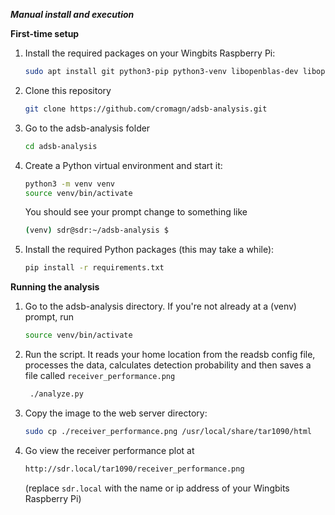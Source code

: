 ***Manual install and execution***

**First-time setup**

1) Install the required packages on your Wingbits Raspberry Pi:
   ```bash
   sudo apt install git python3-pip python3-venv libopenblas-dev libopenjp2-7
   ```
2) Clone this repository
   ```bash
   git clone https://github.com/cromagn/adsb-analysis.git
   ```
3) Go to the adsb-analysis folder
   ```bash
   cd adsb-analysis
   ```
4) Create a Python virtual environment and start it: 
   ```bash
   python3 -m venv venv
   source venv/bin/activate
   ```
    You should see your prompt change to something like
    ```bash
    (venv) sdr@sdr:~/adsb-analysis $
    ```
5) Install the required Python packages (this may take a while): 
   ```bash
   pip install -r requirements.txt
   ```

**Running the analysis**
1) Go to the adsb-analysis directory. If you're not already at a (venv) prompt, run
   ```bash
   source venv/bin/activate
   ```
3) Run the script. It reads your home location from the readsb config file, processes the data, calculates detection probability and then saves a file called `receiver_performance.png`
   ```bash
    ./analyze.py
    ```
4) Copy the image to the web server directory:
    ```bash
    sudo cp ./receiver_performance.png /usr/local/share/tar1090/html
    ```
5) Go view the receiver performance plot at
    ```txt
    http://sdr.local/tar1090/receiver_performance.png
    ```
    (replace `sdr.local` with the name or ip address of your Wingbits Raspberry Pi)
